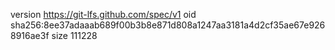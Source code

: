 version https://git-lfs.github.com/spec/v1
oid sha256:8ee37adaaab689f00b3b8e871d808a1247aa3181a4d2cf35ae67e9268916ae3f
size 111228

